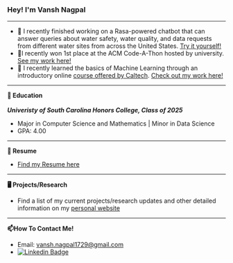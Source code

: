 ### Hey! I'm Vansh Nagpal
---
- 🌱 I recently finished working on a Rasa-powered chatbot that can answer queries about water safety, water quality, and data requests from different water sites from across the United States. [Try it yourself!](https://github.com/vnagpal25/Water-Quality-Chatbot)
- 🌱I recently won 1st place at the ACM Code-A-Thon hosted by university. [See my work here!](https://github.com/vnagpal25/acm_code_a_thon_fall23)
- 🌱 I recently learned the basics of Machine Learning through an introductory online [course offered by Caltech](https://home.work.caltech.edu/telecourse). [Check out my work here!](https://github.com/vnagpal25/Learning_From_Data)
---
**🏫 Education**</br></br>
***Univeristy of South Carolina Honors College, Class of 2025***
- Major in Computer Science and Mathematics | Minor in Data Science
- GPA: 4.00
---
**📝 Resume**
- [Find my Resume here](Vansh_Nagpal_CV.pdf)
---
**🖥️ Projects/Research**
- Find a list of my current projects/research updates and other detailed information on my [personal website](https://vnagpal25.github.io)
---
**📫How To Contact Me!**
- Email: vansh.nagpal1729@gmail.com
- [![Linkedin Badge](https://img.shields.io/badge/-LinkedIn-blue?style=flat-square&logo=Linkedin&logoColor=white&link=https://www.linkedin.com/in/harshkumarkhatri/)](https://www.linkedin.com/in/vnagpal123456/)
